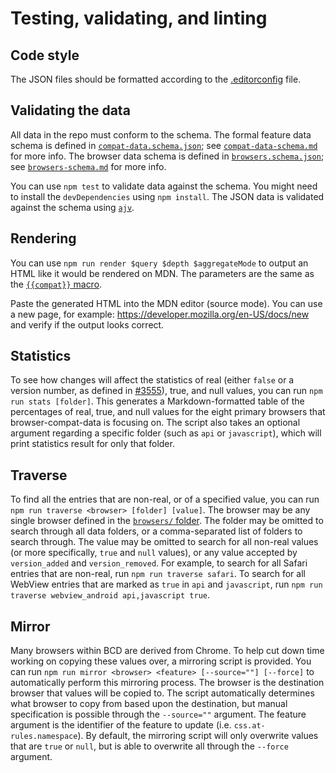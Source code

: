 # Testing, validating, and linting

## Code style

The JSON files should be formatted according to the [.editorconfig](https://github.com/mdn/browser-compat-data/blob/master/.editorconfig) file.

## Validating the data

All data in the repo must conform to the schema. The formal feature data schema is defined in [`compat-data.schema.json`](https://github.com/mdn/browser-compat-data/blob/master/schemas/compat-data.schema.json); see [`compat-data-schema.md`](https://github.com/mdn/browser-compat-data/blob/master/schemas/compat-data-schema.md) for more info. The browser data schema is defined in [`browsers.schema.json`](https://github.com/mdn/browser-compat-data/blob/master/schemas/browsers.schema.json); see [`browsers-schema.md`](https://github.com/mdn/browser-compat-data/blob/master/schemas/browsers-schema.md) for more info.

You can use `npm test` to validate data against the schema. You might need to install the `devDependencies` using `npm install`.
The JSON data is validated against the schema using [`ajv`](http://epoberezkin.github.io/ajv/).

## Rendering

You can use `npm run render $query $depth $aggregateMode` to output an HTML like it would be rendered on MDN.
The parameters are the same as the [`{{compat}}` macro](https://github.com/mdn/kumascript/blob/master/macros/Compat.ejs).

Paste the generated HTML into the MDN editor (source mode). You can use a new page, for example: https://developer.mozilla.org/en-US/docs/new and verify if the output looks correct.

## Statistics

To see how changes will affect the statistics of real (either `false` or a version number, as defined in [#3555](https://github.com/mdn/browser-compat-data/issues/3555)), true, and null values, you can run `npm run stats [folder]`.  This generates a Markdown-formatted table of the percentages of real, true, and null values for the eight primary browsers that browser-compat-data is focusing on.  The script also takes an optional argument regarding a specific folder (such as `api` or `javascript`), which will print statistics result for only that folder.

## Traverse
To find all the entries that are non-real, or of a specified value, you can run `npm run traverse <browser> [folder] [value]`.  The browser may be any single browser defined in the [`browsers/` folder](https://github.com/mdn/browser-compat-data/blob/master/browsers/).  The folder may be omitted to search through all data folders, or a comma-separated list of folders to search through.  The value may be omitted to search for all non-real values (or more specifically, `true` and `null` values), or any value accepted by `version_added` and `version_removed`.  For example, to search for all Safari entries that are non-real, run `npm run traverse safari`.  To search for all WebView entries that are marked as `true` in `api` and `javascript`, run `npm run traverse webview_android api,javascript true`.

## Mirror
Many browsers within BCD are derived from Chrome.  To help cut down time working on copying these values over, a mirroring script is provided.  You can run `npm run mirror <browser> <feature> [--source=""] [--force]` to automatically perform this mirroring process.  The browser is the destination browser that values will be copied to.  The script automatically determines what browser to copy from based upon the destination, but manual specification is possible through the `--source=""` argument.  The feature argument is the identifier of the feature to update (i.e. `css.at-rules.namespace`).  By default, the mirroring script will only overwrite values that are `true` or `null`, but is able to overwrite all through the `--force` argument.
